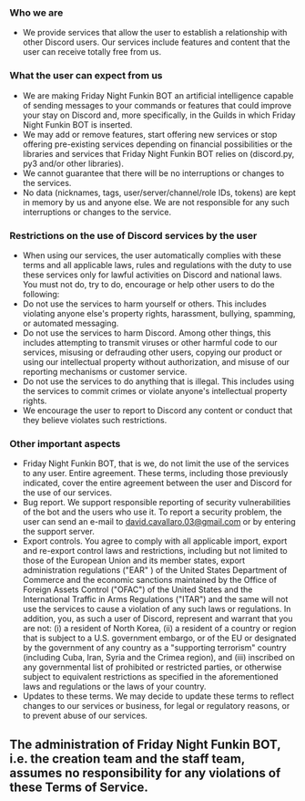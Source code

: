 ### Who we are
- We provide services that allow the user to establish a relationship with other Discord users. Our services include features and content that the user can receive totally free from us.

### What the user can expect from us
- We are making Friday Night Funkin BOT an artificial intelligence capable of sending messages to your commands or features that could improve your stay on Discord and, more specifically, in the Guilds in which Friday Night Funkin BOT is inserted.
- We may add or remove features, start offering new services or stop offering pre-existing services depending on financial possibilities or the libraries and services that Friday Night Funkin BOT relies on (discord.py, py3 and/or other libraries).
- We cannot guarantee that there will be no interruptions or changes to the services.
- No data (nicknames, tags, user/server/channel/role IDs, tokens) are kept in memory by us and anyone else. We are not responsible for any such interruptions or changes to the service.

### Restrictions on the use of Discord services by the user

- When using our services, the user automatically complies with these terms and all applicable laws, rules and regulations with the duty to use these services only for lawful activities on Discord and national laws. You must not do, try to do, encourage or help other users to do the following:
- Do not use the services to harm yourself or others. This includes violating anyone else's property rights, harassment, bullying, spamming, or automated messaging.
- Do not use the services to harm Discord. Among other things, this includes attempting to transmit viruses or other harmful code to our services, misusing or defrauding other users, copying our product or using our intellectual property without authorization, and misuse of our reporting mechanisms or customer service.
- Do not use the services to do anything that is illegal. This includes using the services to commit crimes or violate anyone's intellectual property rights.
- We encourage the user to report to Discord any content or conduct that they believe violates such restrictions.

### Other important aspects

- Friday Night Funkin BOT, that is we, do not limit the use of the services to any user. Entire agreement. These terms, including those previously indicated, cover the entire agreement between the user and Discord for the use of our services.
- Bug report. We support responsible reporting of security vulnerabilities of the bot and the users who use it. To report a security problem, the user can send an e-mail to david.cavallaro.03@gmail.com or by entering the support server.
- Export controls. You agree to comply with all applicable import, export and re-export control laws and restrictions, including but not limited to those of the European Union and its member states, export administration regulations ("EAR" ) of the United States Department of Commerce and the economic sanctions maintained by the Office of Foreign Assets Control ("OFAC") of the United States and the International Traffic in Arms Regulations ("ITAR") and the same will not use the services to cause a violation of any such laws or regulations. In addition, you, as such a user of Discord, represent and warrant that you are not: (i) a resident of North Korea, (ii) a resident of a country or region that is subject to a U.S. government embargo, or of the EU or designated by the government of any country as a "supporting terrorism" country (including Cuba, Iran, Syria and the Crimea region), and (iii) inscribed on any governmental list of prohibited or restricted parties, or otherwise subject to equivalent restrictions as specified in the aforementioned laws and regulations or the laws of your country.
- Updates to these terms. We may decide to update these terms to reflect changes to our services or business, for legal or regulatory reasons, or to prevent abuse of our services.

## The administration of Friday Night Funkin BOT, i.e. the creation team and the staff team, assumes no responsibility for any violations of these Terms of Service.
